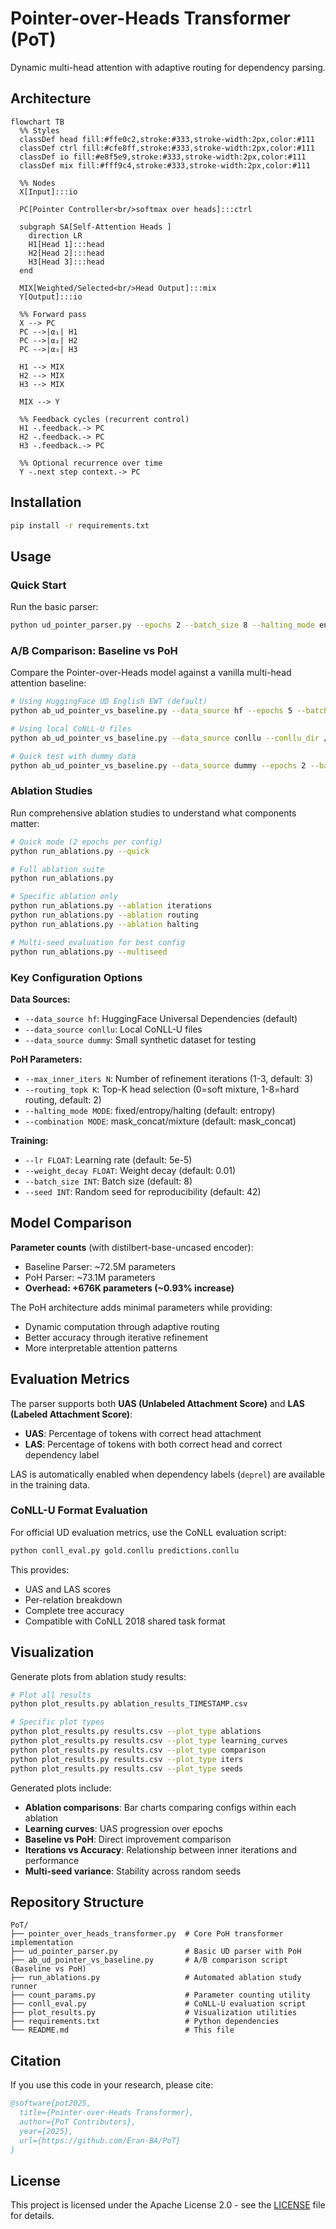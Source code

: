 # Pointer-over-Heads Transformer (PoT)

Dynamic multi-head attention with adaptive routing for dependency parsing.

## Architecture

```mermaid
flowchart TB
  %% Styles
  classDef head fill:#ffe0c2,stroke:#333,stroke-width:2px,color:#111
  classDef ctrl fill:#cfe8ff,stroke:#333,stroke-width:2px,color:#111
  classDef io fill:#e8f5e9,stroke:#333,stroke-width:2px,color:#111
  classDef mix fill:#fff9c4,stroke:#333,stroke-width:2px,color:#111
  
  %% Nodes
  X[Input]:::io
  
  PC[Pointer Controller<br/>softmax over heads]:::ctrl
  
  subgraph SA[Self-Attention Heads ]
    direction LR
    H1[Head 1]:::head
    H2[Head 2]:::head
    H3[Head 3]:::head
  end
  
  MIX[Weighted/Selected<br/>Head Output]:::mix
  Y[Output]:::io
  
  %% Forward pass
  X --> PC
  PC -->|α₁| H1
  PC -->|α₂| H2
  PC -->|α₃| H3
  
  H1 --> MIX
  H2 --> MIX
  H3 --> MIX
  
  MIX --> Y
  
  %% Feedback cycles (recurrent control)
  H1 -.feedback.-> PC
  H2 -.feedback.-> PC
  H3 -.feedback.-> PC
  
  %% Optional recurrence over time
  Y -.next step context.-> PC
```

## Installation

```bash
pip install -r requirements.txt
```

## Usage

### Quick Start

Run the basic parser:

```bash
python ud_pointer_parser.py --epochs 2 --batch_size 8 --halting_mode entropy --max_inner_iters 3 --routing_topk 2
```

### A/B Comparison: Baseline vs PoH

Compare the Pointer-over-Heads model against a vanilla multi-head attention baseline:

```bash
# Using HuggingFace UD English EWT (default)
python ab_ud_pointer_vs_baseline.py --data_source hf --epochs 5 --batch_size 16

# Using local CoNLL-U files
python ab_ud_pointer_vs_baseline.py --data_source conllu --conllu_dir /path/to/en_ewt --epochs 5 --batch_size 16

# Quick test with dummy data
python ab_ud_pointer_vs_baseline.py --data_source dummy --epochs 2 --batch_size 8
```

### Ablation Studies

Run comprehensive ablation studies to understand what components matter:

```bash
# Quick mode (2 epochs per config)
python run_ablations.py --quick

# Full ablation suite
python run_ablations.py

# Specific ablation only
python run_ablations.py --ablation iterations
python run_ablations.py --ablation routing
python run_ablations.py --ablation halting

# Multi-seed evaluation for best config
python run_ablations.py --multiseed
```

### Key Configuration Options

**Data Sources:**
- `--data_source hf`: HuggingFace Universal Dependencies (default)
- `--data_source conllu`: Local CoNLL-U files
- `--data_source dummy`: Small synthetic dataset for testing

**PoH Parameters:**
- `--max_inner_iters N`: Number of refinement iterations (1-3, default: 3)
- `--routing_topk K`: Top-K head selection (0=soft mixture, 1-8=hard routing, default: 2)
- `--halting_mode MODE`: fixed/entropy/halting (default: entropy)
- `--combination MODE`: mask_concat/mixture (default: mask_concat)

**Training:**
- `--lr FLOAT`: Learning rate (default: 5e-5)
- `--weight_decay FLOAT`: Weight decay (default: 0.01)
- `--batch_size INT`: Batch size (default: 8)
- `--seed INT`: Random seed for reproducibility (default: 42)

## Model Comparison

**Parameter counts** (with distilbert-base-uncased encoder):
- Baseline Parser: ~72.5M parameters
- PoH Parser: ~73.1M parameters
- **Overhead: +676K parameters (~0.93% increase)**

The PoH architecture adds minimal parameters while providing:
- Dynamic computation through adaptive routing
- Better accuracy through iterative refinement
- More interpretable attention patterns

## Evaluation Metrics

The parser supports both **UAS (Unlabeled Attachment Score)** and **LAS (Labeled Attachment Score)**:

- **UAS**: Percentage of tokens with correct head attachment
- **LAS**: Percentage of tokens with both correct head and correct dependency label

LAS is automatically enabled when dependency labels (`deprel`) are available in the training data.

### CoNLL-U Format Evaluation

For official UD evaluation metrics, use the CoNLL evaluation script:

```bash
python conll_eval.py gold.conllu predictions.conllu
```

This provides:
- UAS and LAS scores
- Per-relation breakdown
- Complete tree accuracy
- Compatible with CoNLL 2018 shared task format

## Visualization

Generate plots from ablation study results:

```bash
# Plot all results
python plot_results.py ablation_results_TIMESTAMP.csv

# Specific plot types
python plot_results.py results.csv --plot_type ablations
python plot_results.py results.csv --plot_type learning_curves
python plot_results.py results.csv --plot_type comparison
python plot_results.py results.csv --plot_type iters
python plot_results.py results.csv --plot_type seeds
```

Generated plots include:
- **Ablation comparisons**: Bar charts comparing configs within each ablation
- **Learning curves**: UAS progression over epochs
- **Baseline vs PoH**: Direct improvement comparison
- **Iterations vs Accuracy**: Relationship between inner iterations and performance
- **Multi-seed variance**: Stability across random seeds

## Repository Structure

```
PoT/
├── pointer_over_heads_transformer.py  # Core PoH transformer implementation
├── ud_pointer_parser.py               # Basic UD parser with PoH
├── ab_ud_pointer_vs_baseline.py       # A/B comparison script (Baseline vs PoH)
├── run_ablations.py                   # Automated ablation study runner
├── count_params.py                    # Parameter counting utility
├── conll_eval.py                      # CoNLL-U evaluation script
├── plot_results.py                    # Visualization utilities
├── requirements.txt                   # Python dependencies
└── README.md                          # This file
```

## Citation

If you use this code in your research, please cite:

```bibtex
@software{pot2025,
  title={Pointer-over-Heads Transformer},
  author={PoT Contributors},
  year={2025},
  url={https://github.com/Eran-BA/PoT}
}
```

## License

This project is licensed under the Apache License 2.0 - see the [LICENSE](LICENSE) file for details.